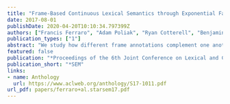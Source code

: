 ```yaml
---
title: "Frame-Based Continuous Lexical Semantics through Exponential Family Tensor Factorization and Semantic Proto-Roles"
date: 2017-08-01
publishDate: 2020-04-20T10:10:34.797399Z
authors: ["Francis Ferraro", "Adam Poliak", "Ryan Cotterell", "Benjamin Van Durme"]
publication_types: ["1"]
abstract: "We study how different frame annotations complement one another when learning continuous lexical semantics. We learn the representations from a tensorized skip-gram model that consistently encodes syntactic-semantic content better, with multiple 10% gains over baselines."
featured: false
publication: "*Proceedings of the 6th Joint Conference on Lexical and Computational Semantics*"
publication_short: "*SEM"
links:
- name: Anthology
  url: https://www.aclweb.org/anthology/S17-1011.pdf
url_pdf: papers/ferraro+al.starsem17.pdf
---
```


